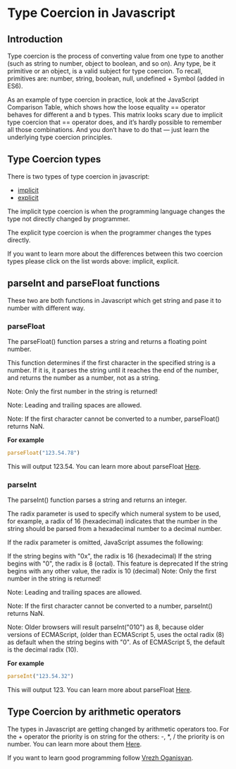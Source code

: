 # Type Coercion in Javascript
## Introduction
Type coercion is the process of converting value from one type to another (such as string to number, object to boolean, and so on). Any type, be it primitive or an object, is a valid subject for type coercion. To recall, primitives are: number, string, boolean, null, undefined + Symbol (added in ES6).

As an example of type coercion in practice, look at the JavaScript Comparison Table, which shows how the loose equality == operator behaves for different a and b types. This matrix looks scary due to implicit type coercion that == operator does, and it’s hardly possible to remember all those combinations. And you don’t have to do that — just learn the underlying type coercion principles.

## Type Coercion types
There is two types of type coercion in javascript:

- [implicit](https://www.freecodecamp.org/news/js-type-coercion-explained-27ba3d9a2839/#:~:text=Type%20coercion%20is%20the%20process,Symbol%20(added%20in%20ES6).)
- [explicit](https://www.freecodecamp.org/news/js-type-coercion-explained-27ba3d9a2839/#:~:text=Type%20coercion%20is%20the%20process,Symbol%20(added%20in%20ES6).)

The implicit type coercion is when the programming language changes the type not directly changed by programmer.

The explicit type coercion is when the programmer changes the types directly.

If you want to learn more about the differences between this two coercion types please click on the list words above: implicit, explicit.
## parseInt and parseFloat functions 

These two are both functions in Javascript which get string and pase it to number with different way.

### parseFloat

The parseFloat() function parses a string and returns a floating point number.

This function determines if the first character in the specified string is a number. If it is, it parses the string until it reaches the end of the number, and returns the number as a number, not as a string.

Note: Only the first number in the string is returned!

Note: Leading and trailing spaces are allowed.

Note: If the first character cannot be converted to a number, parseFloat() returns NaN.

**For example**

```javascript
parseFloat("123.54.78")
```
This will output 123.54.
You can learn more about parseFloat [Here](https://developer.mozilla.org/ru/docs/Web/JavaScript/Reference/Global_Objects/parseFloat).

### parseInt

The parseInt() function parses a string and returns an integer.

The radix parameter is used to specify which numeral system to be used, for example, a radix of 16 (hexadecimal) indicates that the number in the string should be parsed from a hexadecimal number to a decimal number.

If the radix parameter is omitted, JavaScript assumes the following:

If the string begins with "0x", the radix is 16 (hexadecimal)
If the string begins with "0", the radix is 8 (octal). This feature is deprecated
If the string begins with any other value, the radix is 10 (decimal)
Note: Only the first number in the string is returned!

Note: Leading and trailing spaces are allowed.

Note: If the first character cannot be converted to a number, parseInt() returns NaN.

Note: Older browsers will result parseInt("010") as 8, because older versions of ECMAScript, (older than ECMAScript 5, uses the octal radix (8) as default when the string begins with "0". As of ECMAScript 5, the default is the decimal radix (10).

**For example**

```javascript
parseInt("123.54.32")
```
This will output 123.
You can learn more about parseFloat [Here](https://developer.mozilla.org/en-US/docs/Web/JavaScript/Reference/Global_Objects/parseInt).

## Type Coercion by arithmetic operators

The types in Javascript are getting changed by arithmetic operators too. For the + operator the priority is on string for the others: -, *, / the priority is on number.
You can learn more about them [Here](https://www.freecodecamp.org/news/js-type-coercion-explained-27ba3d9a2839/).

If you want to learn good programming follow [Vrezh Oganisyan](https://oganisyan.com/).